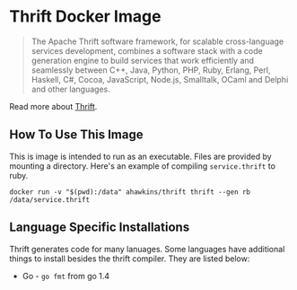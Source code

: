 # Thrift Docker Image

> The Apache Thrift software framework, for scalable cross-language
> services development, combines a software stack with a code generation
> engine to build services that work efficiently and seamlessly between
> C++, Java, Python, PHP, Ruby, Erlang, Perl, Haskell, C#, Cocoa,
> JavaScript, Node.js, Smalltalk, OCaml and Delphi and other languages.

Read more about [Thrift](https://thrift.apache.org).

## How To Use This Image

This is image is intended to run as an executable. Files are provided
by mounting a directory. Here's an example of compiling
`service.thrift` to ruby.

```shell
docker run -v "$(pwd):/data" ahawkins/thrift thrift --gen rb /data/service.thrift
```

## Language Specific Installations

Thrift generates code for many lanuages. Some languages have
additional things to install besides the thrift compiler. They are
listed below:

* Go - `go fmt` from go 1.4
